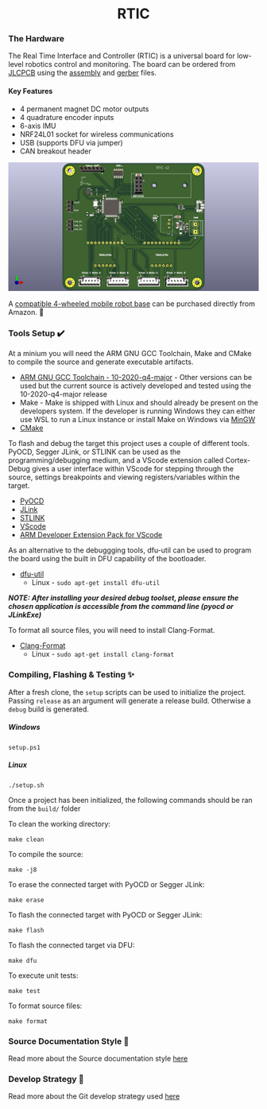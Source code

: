 <p align="center">
  <h1 align="center">RTIC</h1>
</p>

### The Hardware
The Real Time Interface and Controller (RTIC) is a universal board for low-level robotics control and monitoring. The board can be ordered from [JLCPCB](https://jlcpcb.com/) using the [assembly](pcb/kicad/v2/assembly) and [gerber](pcb/kicad/v2/gerber) files.

#### Key Features
- 4 permanent magnet DC motor outputs
- 4 quadrature encoder inputs
- 6-axis IMU
- NRF24L01 socket for wireless communications
- USB (supports DFU via jumper)
- CAN breakout header

![](pcb/kicad/v2/rtic_v2.png?raw=true)

A [compatible 4-wheeled mobile robot base](https://www.amazon.com/Moebius-Mecanum-Platform-Omni-direactional-Raspberry/dp/B083XS2SD7) can be purchased directly from Amazon. :robot:

### Tools Setup ✔️
At a minium you will need the ARM GNU GCC Toolchain, Make and CMake to compile the source and generate executable artifacts.
-   [ARM GNU GCC Toolchain - 10-2020-q4-major](https://developer.arm.com/tools-and-software/open-source-software/developer-tools/gnu-toolchain/gnu-rm/downloads) - Other versions can be used but the current source is actively developed and tested using the 10-2020-q4-major release
-   Make -  Make is shipped with Linux and should already be present on the developers system. If the developer is running Windows they can either use WSL to run a Linux instance or install Make on Windows via [MinGW](https://sourceforge.net/projects/mingw/)
-   [CMake](https://cmake.org/download/)

To flash and debug the target this project uses a couple of different tools. PyOCD, Segger JLink, or STLINK can be used as the programming/debugging medium, and a VScode extension called Cortex-Debug gives a user interface within VScode for stepping through the source, settings breakpoints and viewing registers/variables within the target.
-   [PyOCD](https://github.com/pyocd/pyOCD#installing)
-   [JLink](https://www.segger.com/downloads/jlink/)
-   [STLINK](https://github.com/stlink-org/stlink)
-   [VScode](https://code.visualstudio.com/)
-   [ARM Developer Extension Pack for VScode](https://marketplace.visualstudio.com/items?itemName=Glasslabs.arm-developer-toolkit)

As an alternative to the debuggging tools, dfu-util can be used to program the board using the built in DFU capability of the bootloader.
-   [dfu-util](https://manpages.ubuntu.com/manpages/xenial/man1/dfu-util.1.html)
    - Linux - ```sudo apt-get install dfu-util```

***NOTE: After installing your desired debug toolset, please ensure the chosen application is accessible from the command line (pyocd or JLinkExe)***

To format all source files, you will need to install Clang-Format.
-   [Clang-Format](https://clang.llvm.org/docs/ClangFormat.html)
    - Linux - ```sudo apt-get install clang-format```

### Compiling, Flashing & Testing ✨
After a fresh clone, the ```setup``` scripts can be used to initialize the project. Passing ```release``` as an argument will generate a release build. Otherwise a ```debug``` build is generated.
##### Windows
```console
setup.ps1
```
##### Linux
```console
./setup.sh
```

Once a project has been initialized, the following commands should be ran from the ```build/``` folder

To clean the working directory:
```console
make clean
```

To compile the source:
```console
make -j8
```

To erase the connected target with PyOCD or Segger JLink:
```console
make erase
```

To flash the connected target with PyOCD or Segger JLink:
```console
make flash
```

To flash the connected target via DFU:
```console
make dfu
```

To execute unit tests:
```console
make test
```

To format source files:
```console
make format
```

### Source Documentation Style 📃
Read more about the Source documentation style [here](./doc/DOCUMENTATION_STYLE.md)

### Develop Strategy 📖
Read more about the Git develop strategy used [here](./doc/DEVELOP_STRATEGY.md)
